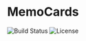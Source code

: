 # **MemoCards**


![Build Status](https://img.shields.io/badge/build-passing-brightgreen)
![License](https://img.shields.io/badge/license-MIT-blue)
